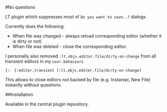 #No questions

LT plugin which suppresses most of `Do you want to save..?` dialogs.

Currently does the following:

  * When file was changed - always reload corresponding editor (whether it is dirty or not)
  * When file was deleted - close the corresponding editor.

I personally also removed `:lt.objs.editor.file/dirty-on-change` from all transient editors
in my `user.behaviors`

```
{:- {:editor.transient [:lt.objs.editor.file/dirty-on-change]
```

This allows to close editors not backed by file (e.g. Instarepl, New File) instantly without questions.

##Installation

Available in the central plugin repository.